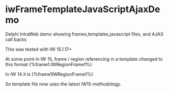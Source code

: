 # iwFrameTemplateJavaScriptAjaxDemo
Delphi IntraWeb demo showing frames,templates,javascript files, and AJAX call backs

This was tested with IW 15.1.17+

At some point in IW 15, frame / region referencing in a template changed to this format {%frame1.IWRegionFrame1%}

In IW 14 it is {%frame1IWRegionFrame1%}

So template file now uses the latest IW15 methodology.
